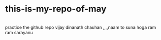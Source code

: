 # this-is-my-repo-of-may
<br>
practice the github repo
vijay dinanath chauhan ,,,,naam to suna hoga
ram ram sarayanu
